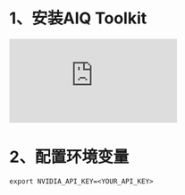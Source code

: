 
# 1、安装AIQ Toolkit
![AIQ install](https://docs.nvidia.com/aiqtoolkit/latest/quick-start/installing.html)

# 2、配置环境变量

```commandline
export NVIDIA_API_KEY=<YOUR_API_KEY>
```
